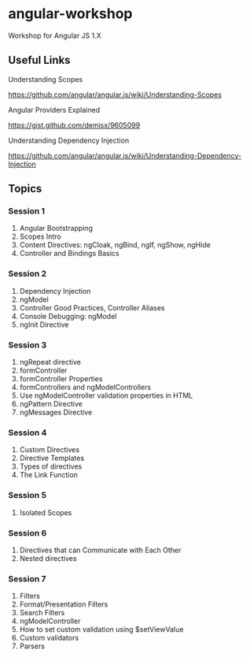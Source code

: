 # angular-workshop
Workshop for Angular JS 1.X

## Useful Links

Understanding Scopes

https://github.com/angular/angular.js/wiki/Understanding-Scopes

Angular Providers Explained

https://gist.github.com/demisx/9605099

Understanding Dependency Injection

https://github.com/angular/angular.js/wiki/Understanding-Dependency-Injection

## Topics

### Session 1
1. Angular Bootstrapping
2. Scopes Intro
3. Content Directives: ngCloak, ngBind, ngIf, ngShow, ngHide
4. Controller and Bindings Basics

### Session 2
1. Dependency Injection
1. ngModel
1. Controller Good Practices, Controller Aliases
1. Console Debugging: ngModel
1. ngInit Directive

### Session 3
1. ngRepeat directive
1. formController
1. formController Properties
1. formControllers and ngModelControllers
1. Use ngModelController validation properties in HTML
1. ngPattern Directive
1. ngMessages Directive

### Session 4
1. Custom Directives
1. Directive Templates
1. Types of directives
1. The Link Function

### Session 5
1. Isolated Scopes

### Session 6
1. Directives that can Communicate with Each Other
1. Nested directives

### Session 7
1. Filters
  1. Format/Presentation Filters
  1. Search Filters
1. ngModelController
  1. How to set custom validation using $setViewValue
  1. Custom validators
  1. Parsers